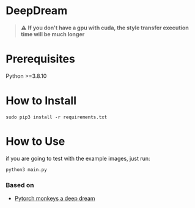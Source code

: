 # DeepDream

> :warning: **If you don't have a gpu with cuda, the style transfer execution time will be much longer**

# Prerequisites
Python >=3.8.10
# How to Install
```
sudo pip3 install -r requirements.txt 
```
# How to Use
if you are going to test with the example images, just run:
```
python3 main.py
```
### Based on 
* [Pytorch monkeys a deep dream](https://www.kaggle.com/paultimothymooney/pre-trained-pytorch-monkeys-a-deep-dream)